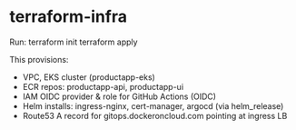 # terraform-infra
Run:
  terraform init
  terraform apply

This provisions:
- VPC, EKS cluster (productapp-eks)
- ECR repos: productapp-api, productapp-ui
- IAM OIDC provider & role for GitHub Actions (OIDC)
- Helm installs: ingress-nginx, cert-manager, argocd (via helm_release)
- Route53 A record for gitops.dockeroncloud.com pointing at ingress LB

